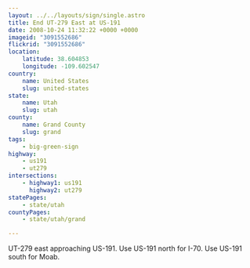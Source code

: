```yaml
---
layout: ../../layouts/sign/single.astro
title: End UT-279 East at US-191
date: 2008-10-24 11:32:22 +0000 +0000
imageid: "3091552686"
flickrid: "3091552686"
location:
    latitude: 38.604853
    longitude: -109.602547
country:
    name: United States
    slug: united-states
state:
    name: Utah
    slug: utah
county:
    name: Grand County
    slug: grand
tags:
    - big-green-sign
highway:
    - us191
    - ut279
intersections:
    - highway1: us191
      highway2: ut279
statePages:
    - state/utah
countyPages:
    - state/utah/grand

---
```

UT-279 east approaching US-191. Use US-191 north for I-70. Use US-191 south for Moab.